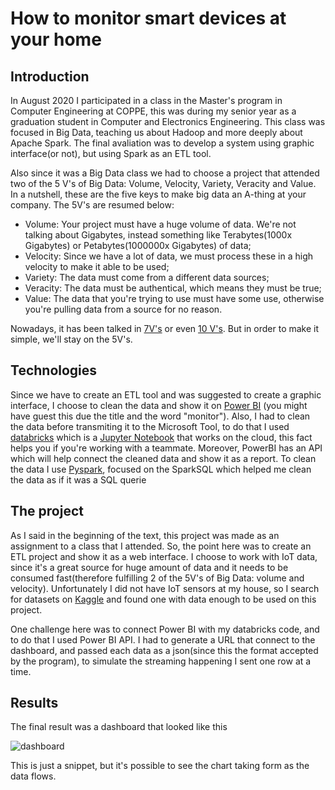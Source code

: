 # How to monitor smart devices at your home 

## Introduction 

In August 2020 I participated in a class in the Master's program in Computer Engineering at COPPE, this was during my senior year as a graduation student in Computer and Electronics
Engineering. This class was focused in Big Data, teaching us about Hadoop and more deeply about Apache Spark. The final avaliation was to develop a system using graphic interface(or
not), but using Spark as an ETL tool.

Also since it was a Big Data class we had to choose a project that attended two of the 5 V's of Big Data: Volume, Velocity, Variety, Veracity and Value. In a nutshell, these are the five 
keys to make big data an A-thing at your company. The 5V's are resumed below:

  * Volume: Your project must have a huge volume of data. We're not talking about Gigabytes, instead something like Terabytes(1000x Gigabytes) or Petabytes(1000000x Gigabytes) of data; 
  * Velocity: Since we have a lot of data, we must process these in a high velocity to make it able to be used;
  * Variety: The data must come from a different data sources;
  * Veracity: The data must be authentical, which means they must be true;
  * Value: The data that you're trying to use must have some use, otherwise you're pulling data from a source for no reason.
  
 Nowadays, it has been talked in [7V's](https://impact.com/marketing-intelligence/7-vs-big-data/) or even [10 V's](https://tdwi.org/articles/2017/02/08/10-vs-of-big-data.aspx). But
 in order to make it simple, we'll stay on the 5V's.

## Technologies 

Since we have to create an ETL tool and was suggested to create a graphic interface, I choose to clean the data and show it on [Power BI](https://powerbi.microsoft.com/en-us/desktop/) (you might have guest this due the title and the word "monitor").
Also, I had to clean the data before transmiting it to the Microsoft Tool, to do that I used [databricks](https://databricks.com/) which is a [Jupyter Notebook](https://jupyter.org/) that works on the cloud, this fact helps you if you're working with a teammate. Moreover, PowerBI has an API which will help connect the cleaned data and show it as a report. To clean the data I use [Pyspark](https://spark.apache.org/docs/latest/api/python/index.html), focused on the SparkSQL which helped me clean the data as if it was a SQL querie 

## The project

As I said in the beginning of the text, this project was made as an assignment to a class that I attended. So, the point here was to create an ETL project and show it as a web interface. I choose to work with IoT data, since it's a great source for huge amount of data and it needs to be consumed fast(therefore fulfilling 2 of the 5V's of Big Data: volume and velocity). Unfortunately I did not have IoT sensors at my house, so I search for datasets on [Kaggle](https://www.kaggle.com/) and found one with data enough to be used on this project. 

One challenge here was to connect Power BI with my databricks code, and to do that I used Power BI API. I had to generate a URL that connect to the dashboard, and passed each data as a json(since this the format accepted by the program), to simulate the streaming happening I sent one row at a time.  


## Results

The final result was a dashboard that looked like this

![dashboard](https://user-images.githubusercontent.com/68716835/104823479-1427fb00-5829-11eb-85db-1063c4844096.PNG)


This is just a snippet, but it's possible to see the chart taking form as the data flows. 
